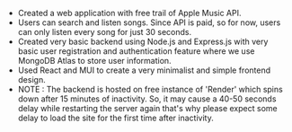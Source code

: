 - Created a web application with free trail of Apple Music API.
- Users can search and listen songs. Since API is paid, so for now, users can only listen every song for just 30 seconds.
- Created very basic backend using Node.js and Express.js with very basic user registration and authentication feature where we use MongoDB Atlas to store user information.
- Used React and MUI to create a very minimalist and simple frontend design.
- NOTE : The backend is hosted on free instance of 'Render' which spins down after 15 minutes of inactivity. So, it may cause a 40-50 seconds delay while restarting the server again that's why please expect some delay to load the site for the first time after inactivity.
